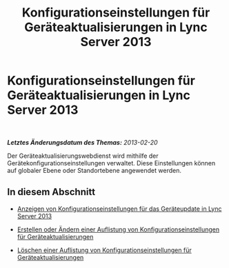 ﻿---
title: Konfigurationseinstellungen für Geräteaktualisierungen in Lync Server 2013
TOCTitle: Konfigurationseinstellungen für Geräteaktualisierungen in Lync Server 2013
ms:assetid: a567b290-4c78-48bf-8ff7-39e32e54de39
ms:mtpsurl: https://technet.microsoft.com/de-de/library/JJ994058(v=OCS.15)
ms:contentKeyID: 52056402
ms.date: 05/19/2016
mtps_version: v=OCS.15
ms.translationtype: HT
---

# Konfigurationseinstellungen für Geräteaktualisierungen in Lync Server 2013

 

_**Letztes Änderungsdatum des Themas:** 2013-02-20_

Der Geräteaktualisierungswebdienst wird mithilfe der Gerätekonfigurationseinstellungen verwaltet. Diese Einstellungen können auf globaler Ebene oder Standortebene angewendet werden.

## In diesem Abschnitt

  - [Anzeigen von Konfigurationseinstellungen für das Geräteupdate in Lync Server 2013](lync-server-2013-view-device-update-configuration-settings.md)

  - [Erstellen oder Ändern einer Auflistung von Konfigurationseinstellungen für Geräteaktualisierungen](lync-server-2013-create-or-modify-a-collection-of-device-update-configuration-settings.md)

  - [Löschen einer Auflistung von Konfigurationseinstellungen für Geräteaktualisierungen](lync-server-2013-delete-a-collection-of-device-update-configuration-settings.md)

